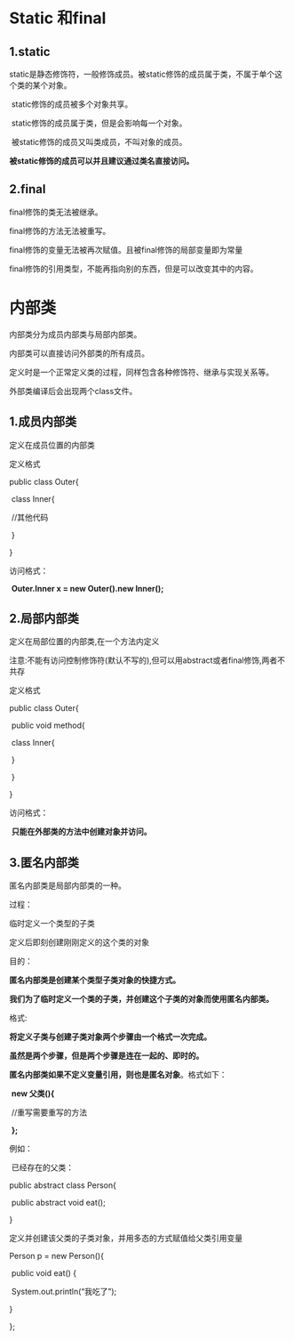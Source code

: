 # Static 和final

## 1.static

​	static是静态修饰符，一般修饰成员。被static修饰的成员属于类，不属于单个这个类的某个对象。

​	static修饰的成员被多个对象共享。

​       static修饰的成员属于类，但是会影响每一个对象。

​       被static修饰的成员又叫类成员，不叫对象的成员。

​	****被static修饰的成员可以并且建议通过类名直接访问。****

 

## 2.final

final修饰的类无法被继承。

final修饰的方法无法被重写。

final修饰的变量无法被再次赋值。且被final修饰的局部变量即为常量

final修饰的引用类型，不能再指向别的东西，但是可以改变其中的内容。 







# 内部类

内部类分为成员内部类与局部内部类。 

内部类可以直接访问外部类的所有成员。

定义时是一个正常定义类的过程，同样包含各种修饰符、继承与实现关系等。 

外部类编译后会出现两个class文件。 

## 1.成员内部类

定义在成员位置的内部类

定义格式

public class Outer{

​       class Inner{

​              //其他代码

​       }

}

访问格式：

​       **Outer.Inner  x = new Outer().new Inner();**

## 2.局部内部类

定义在局部位置的内部类,在一个方法内定义

注意:不能有访问控制修饰符(默认不写的),但可以用abstract或者final修饰,两者不共存

定义格式

public class Outer{

​       public void method{

​              class Inner{

​              }

​       }

}

访问格式：

​       **只能在外部类的方法中创建对象并访问。**



## 3.匿名内部类

匿名内部类是局部内部类的一种。

过程：

临时定义一个类型的子类

定义后即刻创建刚刚定义的这个类的对象

目的：

​	****匿名内部类是创建某个类型子类对象的快捷方式。****

​	****我们为了临时定义一个类的子类，并创建这个子类的对象而使用匿名内部类。****

格式:

​	****将定义子类与创建子类对象两个步骤由一个格式一次完成。****

​	****虽然是两个步骤，但是两个步骤是连在一起的、即时的。****

​	****匿名内部类如果不定义变量引用，则也是匿名对象****。格式如下：

​       **new 父类(){**

​              //重写需要重写的方法

​       **};**



例如：

​              已经存在的父类：

public abstract class Person{

​                     public abstract void eat();

}

定义并创建该父类的子类对象，并用多态的方式赋值给父类引用变量

Person  p = new Person(){

​                     public void eat() {

​                            System.out.println(“我吃了”);

}

};